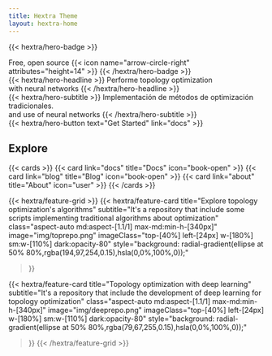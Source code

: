```yaml
---
title: Hextra Theme
layout: hextra-home
---
```


{{< hextra/hero-badge >}}
  <div class="w-2 h-2 rounded-full bg-primary-400"></div>
  <span>Free, open source</span>
  {{< icon name="arrow-circle-right" attributes="height=14" >}}
{{< /hextra/hero-badge >}}

<div class="mt-6 mb-6">
{{< hextra/hero-headline >}}
  Performe topology optimization&nbsp;<br class="sm:block hidden" />with neural networks
{{< /hextra/hero-headline >}}
</div>

<div class="mb-12">
{{< hextra/hero-subtitle >}}
  Implementación de métodos de optimización tradicionales.&nbsp;<br class="sm:block hidden" />and use of neural networks
{{< /hextra/hero-subtitle >}}
</div>

<div class="mb-6">
{{< hextra/hero-button text="Get Started" link="docs" >}}
</div>

## Explore

{{< cards >}}
  {{< card link="docs" title="Docs" icon="book-open" >}}
  {{< card link="blog" title="Blog" icon="book-open" >}}
  {{< card link="about" title="About" icon="user" >}}
{{< /cards >}}

{{< hextra/feature-grid >}}
  {{< hextra/feature-card
    title="Explore topology optimization's algorithms"
    subtitle="It's a repository that include some scripts implementing traditional algorithms about optimization"
    class="aspect-auto md:aspect-[1.1/1] max-md:min-h-[340px]"
    image="img/toprepo.png"
    imageClass="top-[40%] left-[24px] w-[180%] sm:w-[110%] dark:opacity-80"
    style="background: radial-gradient(ellipse at 50% 80%,rgba(194,97,254,0.15),hsla(0,0%,100%,0));"
  >}}

  {{< hextra/feature-card
    title="Topology optimization with deep learning"
    subtitle="It's a repository that include the development of deep learning for topology optimization"
    class="aspect-auto md:aspect-[1.1/1] max-md:min-h-[340px]"
    image="img/deeprepo.png"
    imageClass="top-[40%] left-[24px] w-[180%] sm:w-[110%] dark:opacity-80"
    style="background: radial-gradient(ellipse at 50% 80%,rgba(79,67,255,0.15),hsla(0,0%,100%,0));"
  >}}
{{< /hextra/feature-grid >}}